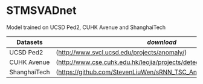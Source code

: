 # STMSVADnet

Model trained on UCSD Ped2, CUHK Avenue and ShanghaiTech

| **Datasets** | *download* | *AUC* |
|----------|-------|-------|
| UCSD Ped2 | (http://www.svcl.ucsd.edu/projects/anomaly/) | *98.3%* |
| CUHK Avenue | (http://www.cse.cuhk.edu.hk/leojia/projects/detectabnormal/dataset.html) | *88.2%* |
| ShanghaiTech | (https://github.com/StevenLiuWen/sRNN_TSC_Anomaly_Detection) | *75.3%* |
